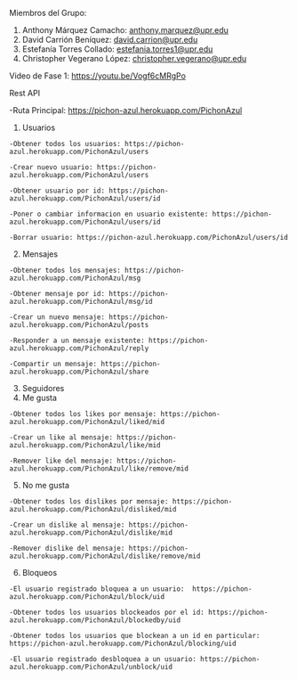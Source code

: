 Miembros del Grupo:
1. Anthony Márquez Camacho: anthony.marquez@upr.edu
2. David Carrión Beníquez: david.carrion@upr.edu
3. Estefanía Torres Collado: estefania.torres1@upr.edu
4. Christopher Vegerano López: christopher.vegerano@upr.edu

Video de Fase 1: https://youtu.be/Vogf6cMRgPo

Rest API

  -Ruta Principal: https://pichon-azul.herokuapp.com/PichonAzul
  
  1. Usuarios

    -Obtener todos los usuarios: https://pichon-azul.herokuapp.com/PichonAzul/users
    
    -Crear nuevo usuario: https://pichon-azul.herokuapp.com/PichonAzul/users
    
    -Obtener usuario por id: https://pichon-azul.herokuapp.com/PichonAzul/users/id 
    
    -Poner o cambiar informacion en usuario existente: https://pichon-azul.herokuapp.com/PichonAzul/users/id
    
    -Borrar usuario: https://pichon-azul.herokuapp.com/PichonAzul/users/id 
    
  2. Mensajes
  
    -Obtener todos los mensajes: https://pichon-azul.herokuapp.com/PichonAzul/msg
    
    -Obtener mensaje por id: https://pichon-azul.herokuapp.com/PichonAzul/msg/id 
    
    -Crear un nuevo mensaje: https://pichon-azul.herokuapp.com/PichonAzul/posts
    
    -Responder a un mensaje existente: https://pichon-azul.herokuapp.com/PichonAzul/reply
    
    -Compartir un mensaje: https://pichon-azul.herokuapp.com/PichonAzul/share
    
  3. Seguidores
  4. Me gusta

    -Obtener todos los likes por mensaje: https://pichon-azul.herokuapp.com/PichonAzul/liked/mid 
    
    -Crear un like al mensaje: https://pichon-azul.herokuapp.com/PichonAzul/like/mid
    
    -Remover like del mensaje: https://pichon-azul.herokuapp.com/PichonAzul/like/remove/mid
    
  5. No me gusta

    -Obtener todos los dislikes por mensaje: https://pichon-azul.herokuapp.com/PichonAzul/disliked/mid 
    
    -Crear un dislike al mensaje: https://pichon-azul.herokuapp.com/PichonAzul/dislike/mid
    
    -Remover dislike del mensaje: https://pichon-azul.herokuapp.com/PichonAzul/dislike/remove/mid
    
  6. Bloqueos
  
    -El usuario registrado bloquea a un usuario:  https://pichon-azul.herokuapp.com/PichonAzul/block/uid
    
    -Obtener todos los usuarios blockeados por el id: https://pichon-azul.herokuapp.com/PichonAzul/blockedby/uid
    
    -Obtener todos los usuarios que blockean a un id en particular: https://pichon-azul.herokuapp.com/PichonAzul/blocking/uid
    
    -El usuario registrado desbloquea a un usuario: https://pichon-azul.herokuapp.com/PichonAzul/unblock/uid
   
